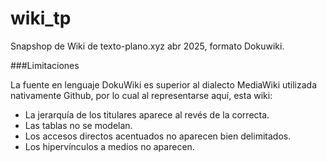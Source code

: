 # wiki_tp

Snapshop de Wiki de texto-plano.xyz abr 2025, formato Dokuwiki.

###Limitaciones

La fuente en lenguaje DokuWiki es superior al dialecto MediaWiki utilizada nativamente Github, por lo cual al representarse aquí, esta wiki:

  * La jerarquía de los titulares aparece al revés de la correcta.
  * Las tablas no se modelan.
  * Los accesos directos acentuados no aparecen bien delimitados.
  * Los hipervínculos a medios no aparecen.
